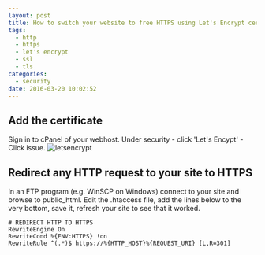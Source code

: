 ```yaml
---
layout: post
title: How to switch your website to free HTTPS using Let's Encrypt certificates
tags:
  - http
  - https
  - let's encrypt
  - ssl
  - tls
categories:
  - security
date: 2016-03-20 10:02:52
---
```


Add the certificate
-------------------

Sign in to cPanel of your webhost. Under security - click 'Let's Encypt' - Click issue. ![letsencrypt](letsencrypt-211x300.png)

Redirect any HTTP request to your site to HTTPS
-----------------------------------------------

In an FTP program (e.g. WinSCP on Windows) connect to your site and browse to public_html. Edit the .htaccess file, add the lines below to the very bottom, save it, refresh your site to see that it worked.

```
# REDIRECT HTTP TO HTTPS
RewriteEngine On
RewriteCond %{ENV:HTTPS} !on
RewriteRule ^(.*)$ https://%{HTTP_HOST}%{REQUEST_URI} [L,R=301]
```
